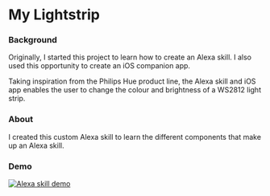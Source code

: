 # My Lightstrip

### Background

Originally, I started this project to learn how to create an Alexa skill. I also used this opportunity to create an iOS companion app.

Taking inspiration from the Philips Hue product line, the Alexa skill and iOS app enables the user to change the colour and brightness of a WS2812 light strip.



### About

I created this custom Alexa skill to learn the different components that make up an Alexa skill.  



### Demo

[![Alexa skill demo](http://img.youtube.com/vi/wVBPhvXzpWs/0.jpg)](http://www.youtube.com/watch?v=wVBPhvXzpWs)


